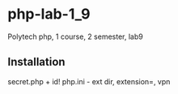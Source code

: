 # php-lab-1_9
Polytech php, 1 course, 2 semester, lab9

## Installation
secret.php + id!
php.ini - ext dir, extension=,
vpn